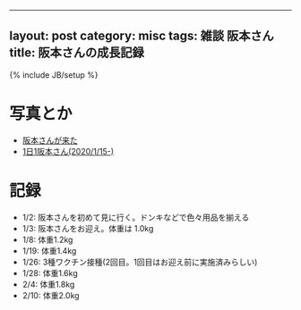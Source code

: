 
---
layout: post
category: misc
tags: 雑談 阪本さん
title: 阪本さんの成長記録
---
{% include JB/setup %}

# 写真とか

+ [阪本さんが来た](https://twitter.com/i/events/1217065183018807296)
+ [1日1阪本さん(2020/1/15-)](https://twitter.com/i/events/1223968294065049602)

# 記録

+ 1/2: 阪本さんを初めて見に行く。ドンキなどで色々用品を揃える
+ 1/3: 阪本さんをお迎え。体重は 1.0kg
+ 1/8: 体重1.2kg
+ 1/19: 体重1.4kg
+ 1/26: 3種ワクチン接種(2回目。1回目はお迎え前に実施済みらしい)
+ 1/28: 体重1.6kg
+ 2/4: 体重1.8kg
+ 2/10: 体重2.0kg 